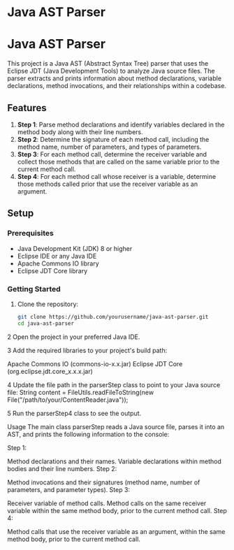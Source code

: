 # Java AST Parser
# Java AST Parser

This project is a Java AST (Abstract Syntax Tree) parser that uses the Eclipse JDT (Java Development Tools) to analyze Java source files. The parser extracts and prints information about method declarations, variable declarations, method invocations, and their relationships within a codebase.

## Features

1. **Step 1**: Parse method declarations and identify variables declared in the method body along with their line numbers.
2. **Step 2**: Determine the signature of each method call, including the method name, number of parameters, and types of parameters.
3. **Step 3**: For each method call, determine the receiver variable and collect those methods that are called on the same variable prior to the current method call.
4. **Step 4**: For each method call whose receiver is a variable, determine those methods called prior that use the receiver variable as an argument.

## Setup

### Prerequisites

- Java Development Kit (JDK) 8 or higher
- Eclipse IDE or any Java IDE
- Apache Commons IO library
- Eclipse JDT Core library

### Getting Started

1. Clone the repository:
   ```sh
   git clone https://github.com/yourusername/java-ast-parser.git
   cd java-ast-parser

2 Open the project in your preferred Java IDE.

3 Add the required libraries to your project's build path:

  Apache Commons IO (commons-io-x.x.jar)
  Eclipse JDT Core (org.eclipse.jdt.core_x.x.x.jar)

4 Update the file path in the parserStep class to point to your Java source file:
String content = FileUtils.readFileToString(new File("/path/to/your/ContentReader.java"));

5 Run the parserStep4 class to see the output.


Usage
The main class parserStep reads a Java source file, parses it into an AST, and prints the following information to the console:

Step 1:

Method declarations and their names.
Variable declarations within method bodies and their line numbers.
Step 2:

Method invocations and their signatures (method name, number of parameters, and parameter types).
Step 3:

Receiver variable of method calls.
Method calls on the same receiver variable within the same method body, prior to the current method call.
Step 4:

Method calls that use the receiver variable as an argument, within the same method body, prior to the current method call.
